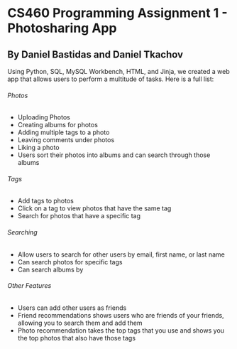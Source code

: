# CS460 Programming Assignment 1 - Photosharing App

## By Daniel Bastidas and Daniel Tkachov

Using Python, SQL, MySQL Workbench, HTML, and Jinja, we created a web app that allows users to perform a multitude of tasks. Here is a full list:
###### Photos
- Uploading Photos
- Creating albums for photos
- Adding multiple tags to a photo
- Leaving comments under photos
- Liking a photo
- Users sort their photos into albums and can search through those albums

###### Tags
- Add tags to photos
- Click on a tag to view photos that have the same tag
- Search for photos that have a specific tag

###### Searching
- Allow users to search for other users by email, first name, or last name
- Can search photos for specific tags
- Can search albums by 

###### Other Features
- Users can add other users as friends
- Friend recommendations shows users who are friends of your friends, allowing you to search them and add them
- Photo recommendation takes the top tags that you use and shows you the top photos that also have those tags
